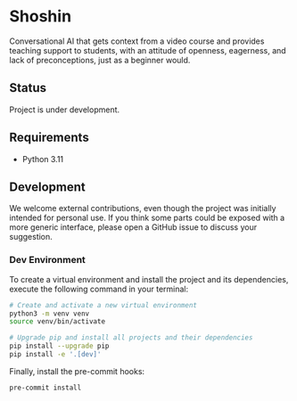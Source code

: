 # Shoshin

Conversational AI that gets context from a video course and provides teaching support to students, with an attitude of
openness, eagerness, and lack of preconceptions, just as a beginner would.

## Status

Project is under development.

## Requirements

- Python 3.11

## Development

We welcome external contributions, even though the project was initially intended for personal use. If you think some
parts could be exposed with a more generic interface, please open a GitHub issue to discuss your suggestion.

### Dev Environment

To create a virtual environment and install the project and its dependencies, execute the following command in your
terminal:

```bash
# Create and activate a new virtual environment
python3 -m venv venv
source venv/bin/activate

# Upgrade pip and install all projects and their dependencies
pip install --upgrade pip
pip install -e '.[dev]'
```

Finally, install the pre-commit hooks:

```bash
pre-commit install
```
